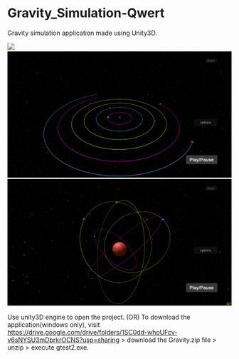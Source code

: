 # Gravity_Simulation-Qwert
Gravity simulation application made using Unity3D.

<img src="gtest2/images/ezgif.com-gif-maker.gif" width=600>
<img src="gtest2/images/G1.png" width=600>
<img src="gtest2/images/G3.png" width=600>

Use unity3D engine to open the project.
(OR) To download the application(windows only), visit https://drive.google.com/drive/folders/1SC0dd-whoUFcv-v6sNYSU3mDbrkrOCNS?usp=sharing > download the Gravity.zip file > unzip > execute gtest2.exe. 
